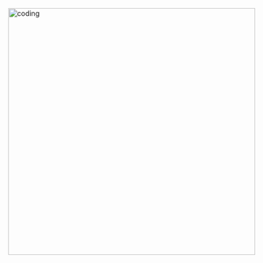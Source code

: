 <img  alt="coding" width="500" src="https://drive.google.com/file/d/1XKhYyofFC1KotpRVq6ub3gsTDT9Y12Ng/view?usp=drive_link">
 

